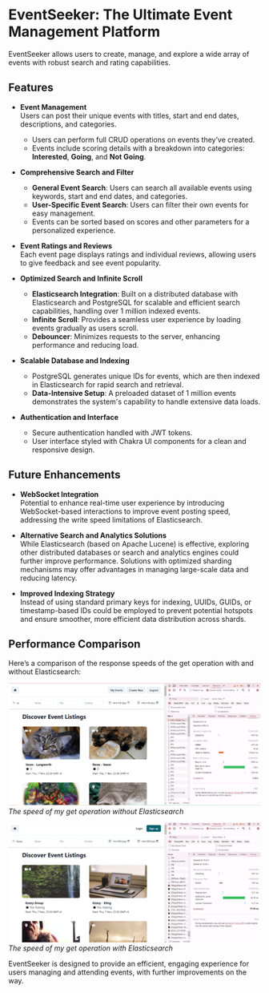 # EventSeeker: The Ultimate Event Management Platform

EventSeeker allows users to create, manage, and explore a wide array of events with robust search and rating capabilities.

## Features

- **Event Management**  
  Users can post their unique events with titles, start and end dates, descriptions, and categories.

  - Users can perform full CRUD operations on events they’ve created.
  - Events include scoring details with a breakdown into categories: **Interested**, **Going**, and **Not Going**.

- **Comprehensive Search and Filter**

  - **General Event Search**: Users can search all available events using keywords, start and end dates, and categories.
  - **User-Specific Event Search**: Users can filter their own events for easy management.
  - Events can be sorted based on scores and other parameters for a personalized experience.

- **Event Ratings and Reviews**  
  Each event page displays ratings and individual reviews, allowing users to give feedback and see event popularity.

- **Optimized Search and Infinite Scroll**

  - **Elasticsearch Integration**: Built on a distributed database with Elasticsearch and PostgreSQL for scalable and efficient search capabilities, handling over 1 million indexed events.
  - **Infinite Scroll**: Provides a seamless user experience by loading events gradually as users scroll.
  - **Debouncer**: Minimizes requests to the server, enhancing performance and reducing load.

- **Scalable Database and Indexing**

  - PostgreSQL generates unique IDs for events, which are then indexed in Elasticsearch for rapid search and retrieval.
  - **Data-Intensive Setup**: A preloaded dataset of 1 million events demonstrates the system's capability to handle extensive data loads.

- **Authentication and Interface**
  - Secure authentication handled with JWT tokens.
  - User interface styled with Chakra UI components for a clean and responsive design.

## Future Enhancements

- **WebSocket Integration**  
  Potential to enhance real-time user experience by introducing WebSocket-based interactions to improve event posting speed, addressing the write speed limitations of Elasticsearch.

- **Alternative Search and Analytics Solutions**  
  While Elasticsearch (based on Apache Lucene) is effective, exploring other distributed databases or search and analytics engines could further improve performance. Solutions with optimized sharding mechanisms may offer advantages in managing large-scale data and reducing latency.

- **Improved Indexing Strategy**  
  Instead of using standard primary keys for indexing, UUIDs, GUIDs, or timestamp-based IDs could be employed to prevent potential hotspots and ensure smoother, more efficient data distribution across shards.

## Performance Comparison

Here’s a comparison of the response speeds of the get operation with and without Elasticsearch:

![The speed of my get operation without Elasticsearch](./assets/normal_get.PNG)
_The speed of my get operation without Elasticsearch_

![The speed of my get operation with Elasticsearch](./assets/elastic_get2.PNG)
_The speed of my get operation with Elasticsearch_

EventSeeker is designed to provide an efficient, engaging experience for users managing and attending events, with further improvements on the way.
